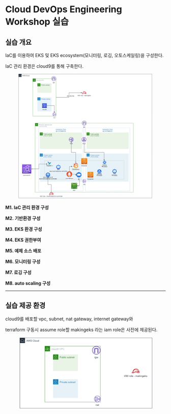 # Cloud DevOps Engineering Workshop 실습

## **실습 개요**

IaC를 이용하여 EKS 및 EKS ecosystem(모니터링, 로깅, 오토스케일링)을 구성한다.​&#x20;

IaC 관리 환경은 cloud9를 통해 구축한다.

<figure><img src=".gitbook/assets/image.png" alt=""><figcaption></figcaption></figure>



**M1. IaC 관리 환경 구성​**

**M2. 기반환경 구성**

**M3. EKS 환경 구성**

**M4. EKS 권한부여**

**M5. 예제 소스 배포**

**M6. 모니터링 구성**

**M7. 로깅 구성**

**M8. auto scaling 구성**

****

## 실습 제공 환경

cloud9를 배포할 vpc, subnet, nat gateway, internet gateway와​&#x20;

terraform 구동시 assume role할 makingeks 라는 iam role은 사전에 제공된다.

<figure><img src=".gitbook/assets/image (1).png" alt=""><figcaption></figcaption></figure>
